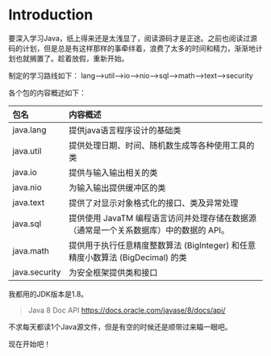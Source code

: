 # Introduction
要深入学习Java，纸上得来还是太浅显了，阅读源码才是正途。之前也阅读过源码的计划，但是总是有这样那样的事牵绊着，浪费了太多的时间和精力，渐渐地计划也就搁置了。趁着放假，重新开始。


制定的学习路线如下：
lang-->util-->io-->nio-->sql-->math-->text-->security

各个包的内容概述如下：

| 包名   | 内容概述     |
| :------------- | :------------- |
| java.lang     | 提供java语言程序设计的基础类       |
|java.util   | 	提供处理日期、时间、随机数生成等各种使用工具的类  |
|java.io   | 提供与输入输出相关的类  |
|java.nio   |   	为输入输出提供缓冲区的类|
|java.text   |  提供了对显示对象格式化的接口、类及异常处理 |
|java.sql   | 提供使用 JavaTM 编程语言访问并处理存储在数据源（通常是一个关系数据库）中的数据的 API。  |
|java.math   | 提供用于执行任意精度整数算法 (BigInteger) 和任意精度小数算法 (BigDecimal) 的类  |
|java.security   | 为安全框架提供类和接口  |

我都用的JDK版本是1.8。
> Java 8 Doc API https://docs.oracle.com/javase/8/docs/api/

不求每天都读1个Java源文件，但是有空的时候还是顺带过来瞄一眼吧。

现在开始吧！

